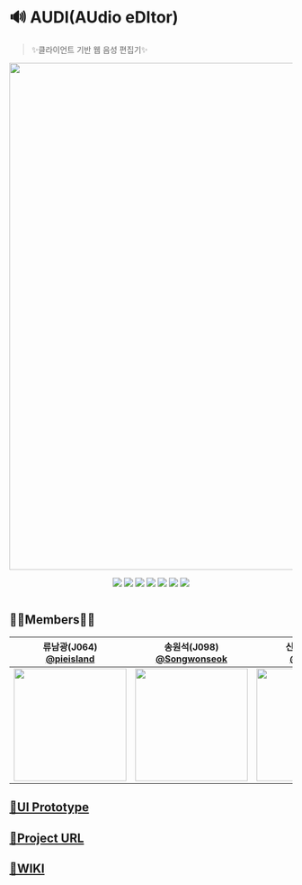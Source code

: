 # 🔊 AUDI(AUdio eDItor)
> ✨클라이언트 기반 웹 음성 편집기✨

<div style="width:100%; display:flex; flex-direction: column; justify-content:center; align-items: center;">
  <img src="https://ifh.cc/g/PIGVGZ.png" width=900/>
   <p align-"center">
    <img src="https://img.shields.io/badge/javascript-ES6+-yellow?logo=javascript"/>
    <img src="https://img.shields.io/badge/typescript-v4.0.2-blue?logo=typescript&logoColor=007ACC" />
    <img src="https://img.shields.io/badge/react-v17.0.1-1cf?style=flat&logo=React&logoColor=#61DAFB" />
    <img src="https://img.shields.io/badge/redux-v4.0.5-purple?logo=redux"/>  
    <img src="https://img.shields.io/badge/node.js-v15.2.1-green?logo=node.js"/>
    <img src="https://img.shields.io/badge/mysql-v5.7.32-blue?logo=mysql"/>
    <img src="https://img.shields.io/badge/SQLite-v3.33.0-003B57?logo=SQLite&logoColor=003B57"/>
   </p>
</div>

## 👩‍💻Members👨‍💻

|           류남광(J064)<br/>[@pieisland](https://github.com/pieisland)          | 송원석(J098)<br/>[@Songwonseok](https://github.com/Songwonseok) | 신우진(J104)<br/> [@wooojini](https://github.com/wooojini) | 최정은(J206)<br/> [@Jeongeun-Choi](https://github.com/Jeongeun-Choi)          |
| :----------------------------------------------------------: | :---------------------------------------------: | :-------------------------------------------------: | ----------------------------------------------------------- | 
| <img src="https://avatars2.githubusercontent.com/u/35261724?s=460&u=514bbf937b4638c75c39ea1c89b13f42241001da&v=4" width=200> | <img src="https://avatars3.githubusercontent.com/u/7006837?s=460&u=5b6e7c433169c0c7b4ca093bfd1dbae6dc998c0b&v=4" width=200>           | <img src="https://user-images.githubusercontent.com/32856129/99794600-bd29e080-2b6d-11eb-9761-210af2023f39.jpg" width=200>          |<img src="https://avatars0.githubusercontent.com/u/55783203?s=460&u=20b5c88d7b77a6c81c1272e066ec34943daf0c92&v=4" width=200>  |

## [🎨UI Prototype](https://ovenapp.io/view/q5bGJWiAvVedUkqksVhGGjf8NpimvrDb/)

## [🎼Project URL](https://github.com/boostcamp-2020/Project14-A-Web-Audio-Editor)

## [🥝WIKI](https://github.com/boostcamp-2020/Project14-A-Web-Audio-Editor/wiki)


